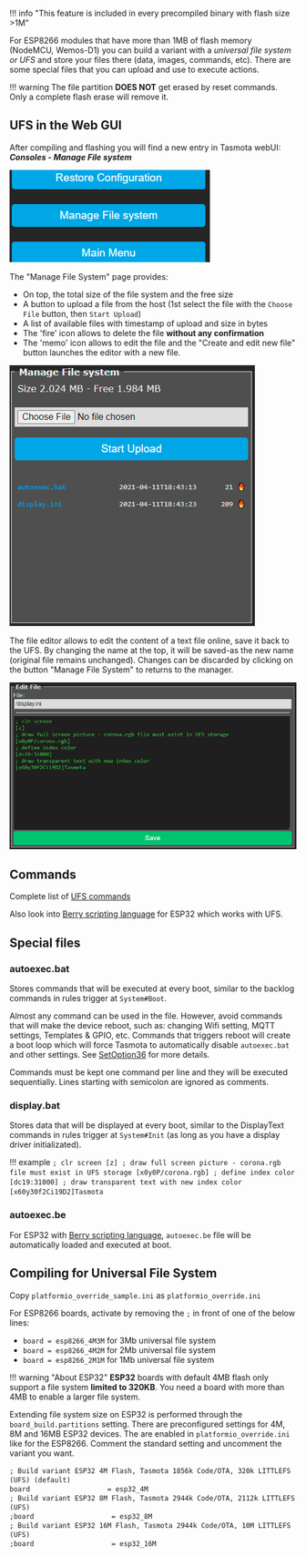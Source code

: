 !!! info "This feature is included in every precompiled binary with flash size >1M"

For ESP8266 modules that have more than 1MB of flash memory (NodeMCU, Wemos-D1) you can build a variant 
with a _universal file system or UFS_ and store your files there (data, images, commands, etc).
There are some special files that you can upload and use to execute actions.

!!! warning
    The file partition **DOES NOT** get erased by reset commands. Only a complete flash erase will remove it.

## UFS in the Web GUI

After compiling and flashing you will find a new entry in Tasmota webUI: ***Consoles - Manage File system***

![Manage File System button](_media/ufs_menu_manage.png)

The "Manage File System" page provides:

* On top, the total size of the file system and the free size
* A button to upload a file from the host (1st select the file with the `Choose File` button, then `Start Upload`)
* A list of available files with timestamp of upload and size in bytes
* The 'fire' icon allows to delete the file **without any confirmation**
* The 'memo' icon allows to edit the file and the "Create and edit new file"
button launches the editor with a new file.

![Manage File System page](_media/ufs_manage_file_system.png)

The file editor allows to edit the content of a text file online, save it back to the UFS. 
By changing the name at the top, it will be saved-as the new name (original file remains unchanged).
Changes can be discarded by clicking on the button "Manage File System" to returns to the manager.

![File editor](_media/ufs_file_editor.png)

## Commands
Complete list of [UFS commands](Commands#ufs)

Also look into [Berry scripting language](Berry.md#loading-filesystem) for ESP32 which works with UFS.

## Special files

### autoexec.bat

Stores commands that will be executed at every boot, similar to the backlog commands in rules trigger at `System#Boot`. 

Almost any command can be used in the file. However, avoid commands that will make the device reboot, 
such as: changing Wifi setting, MQTT settings, Templates & GPIO, etc. Commands that triggers reboot
will create a boot loop which will force Tasmota to automatically disable `autoexec.bat` and other settings.
See [SetOption36](Commands#setoption36) for more details.

Commands must be kept one command per line and they will be executed sequentially. Lines starting with semicolon are ignored as comments.

### display.bat

Stores data that will be displayed at every boot, similar to the DisplayText commands in rules trigger at `System#Init` (as long as you have a display driver initializated).

!!! example
    ```
    ; clr screen
    [z]
    ; draw full screen picture - corona.rgb file must exist in UFS storage
    [x0y0P/corona.rgb]
    ; define index color
    [dc19:31000]
    ; draw transparent text with new index color
    [x60y30f2Ci19D2]Tasmota
    ```

### autoexec.be

For ESP32 with [Berry scripting language](Berry.md), `autoexec.be` file will be automatically loaded and executed at boot.

## Compiling for Universal File System

Copy `platformio_override_sample.ini` as `platformio_override.ini`

For ESP8266 boards, activate by removing the `;` in front of one of the below lines:

* `board = esp8266_4M3M` for 3Mb universal file system
* `board = esp8266_4M2M` for 2Mb universal file system
* `board = esp8266_2M1M` for 1Mb universal file system


!!! warning "About ESP32"
    **ESP32** boards with default 4MB flash only support a file system **limited to 320KB**. You need a board with more
    than 4MB to enable a larger file system.

Extending file system size on ESP32 is performed through the `board_build.partitions` setting.
There are preconfigured settings for 4M, 8M and 16MB ESP32 devices. The are enabled in `platformio_override.ini`
like for the ESP8266. Comment the standard setting and uncomment the variant you want.

```
; Build variant ESP32 4M Flash, Tasmota 1856k Code/OTA, 320k LITTLEFS (UFS) (default)
board                   = esp32_4M
; Build variant ESP32 8M Flash, Tasmota 2944k Code/OTA, 2112k LITTLEFS (UFS)
;board                   = esp32_8M
; Build variant ESP32 16M Flash, Tasmota 2944k Code/OTA, 10M LITTLEFS (UFS)
;board                   = esp32_16M
```
